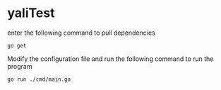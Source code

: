 # yaliTest



enter the following command to pull dependencies

```
go get
```

Modify the configuration file and run the following command to run the program

```
go run ./cmd/main.go
```

